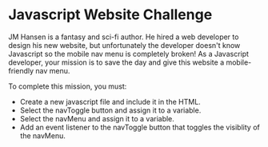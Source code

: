# Javascript Website Challenge

JM Hansen is a fantasy and sci-fi author. He hired a web developer to design his new website, but unfortunately the developer doesn't know Javascript so the mobile nav menu is completely broken! As a Javascript developer, your mission is to save the day and give this website a mobile-friendly nav menu.

To complete this mission, you must:

- Create a new javascript file and include it in the HTML.
- Select the navToggle button and assign it to a variable.
- Select the navMenu and assign it to a variable.
- Add an event listener to the navToggle button that toggles the visiblity of the navMenu.